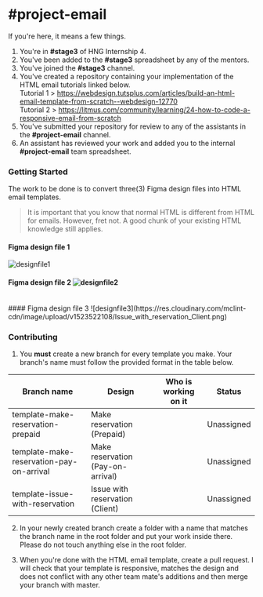 # #project-email

If you're here, it means a few things.

1.  You're in <strong>#stage3</strong> of HNG Internship 4.
2.  You've been added to the <strong>#stage3</strong> spreadsheet by any of the mentors.
3.  You've joined the <strong>#stage3</strong> channel.
4.  You've created a repository containing your implementation of the HTML email tutorials linked below.
    <br>
    Tutorial 1 > https://webdesign.tutsplus.com/articles/build-an-html-email-template-from-scratch--webdesign-12770
    <br>
    Tutorial 2 > https://litmus.com/community/learning/24-how-to-code-a-responsive-email-from-scratch
5.  You've submitted your repository for review to any of the assistants in the <strong>#project-email</strong> channel.
6.  An assistant has reviewed your work and added you to the internal <strong>#project-email</strong> team spreadsheet.

### Getting Started

The work to be done is to convert three(3) Figma design files into HTML email templates.

> It is important that you know that normal HTML is different from HTML for emails. However, fret not. A good chunk of your existing HTML knowledge still applies.

#### Figma design file 1

![designfile1](https://res.cloudinary.com/mclint-cdn/image/upload/v1523521664/make_reservation_prepaid.svg)
<br>

#### Figma design file 2 ![designfile2](https://res.cloudinary.com/mclint-cdn/image/upload/v1523521676/Make_Reservation_Pay_on_arrival.svg)

<br>
#### Figma design file 3
![designfile3](https://res.cloudinary.com/mclint-cdn/image/upload/v1523522108/Issue_with_reservation_Client.png)

### Contributing

1.  You <strong>must</strong> create a new branch for every template you make. Your branch's name must follow the provided format in the table below.

| Branch name                              | Design                            | Who is working on it | Status     |
| ---------------------------------------- | --------------------------------- | -------------------- | ---------- |
| template-make-reservation-prepaid        | Make reservation (Prepaid)        |                      | Unassigned |
| template-make-reservation-pay-on-arrival | Make reservation (Pay-on-arrival) |                      | Unassigned |
| template-issue-with-reservation          | Issue with reservation (Client)   |                      | Unassigned |

2.  In your newly created branch create a folder with a name that matches the branch name in the root folder and put your work inside there. Please do not touch anything else in the root folder.

3.  When you're done with the HTML email template, create a pull request. I will check that your template is responsive, matches the design and does not conflict with any other team mate's additions and then merge your branch with master.

